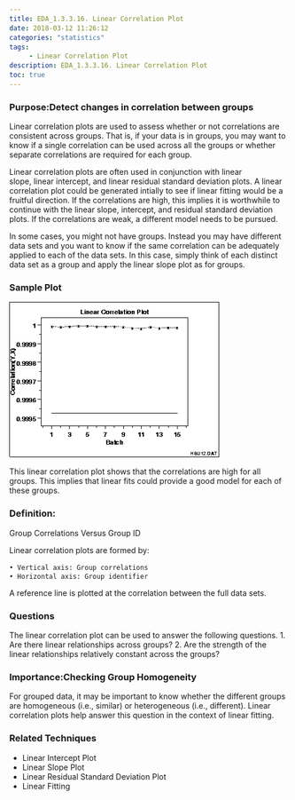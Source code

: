 ```yaml
---
title: EDA_1.3.3.16. Linear Correlation Plot
date: 2018-03-12 11:26:12
categories: "statistics"
tags:
     - Linear Correlation Plot
description: EDA_1.3.3.16. Linear Correlation Plot
toc: true
---
```

### Purpose:Detect changes in correlation between groups

Linear correlation plots are used to assess whether or not correlations are consistent across groups. That is, if your data is in groups, you may want to know if a single correlation can be used across all the groups or whether separate correlations are required for each group.

Linear correlation plots are often used in conjunction with linear slope, linear intercept, and linear residual standard deviation plots. A linear correlation plot could be generated intially to see if linear fitting would be a fruitful direction. If the correlations are high, this implies it is worthwhile to continue with the linear slope, intercept, and residual standard deviation plots. If the correlations are weak, a different model needs to be pursued.

In some cases, you might not have groups. Instead you may have different data sets and you want to know if the same correlation can be adequately applied to each of the data sets. In this case, simply think of each distinct data set as a group and apply the linear slope plot as for groups.

### Sample Plot
![](assets/EDA/lincorrp.gif)

This linear correlation plot shows that the correlations are high for all groups. This implies that linear fits could provide a good model for each of these groups.

### Definition:
Group Correlations Versus Group ID

Linear correlation plots are formed by:

	• Vertical axis: Group correlations
	• Horizontal axis: Group identifier

A reference line is plotted at the correlation between the full data sets.

### Questions
The linear correlation plot can be used to answer the following questions.
    1. Are there linear relationships across groups?
    2. Are the strength of the linear relationships relatively constant across the groups?

### Importance:Checking Group Homogeneity
For grouped data, it may be important to know whether the different groups are homogeneous (i.e., similar) or heterogeneous (i.e., different). Linear correlation plots help answer this question in the context of linear fitting.

### Related Techniques
* Linear Intercept Plot
* Linear Slope Plot
* Linear Residual Standard Deviation Plot 
* Linear Fitting
